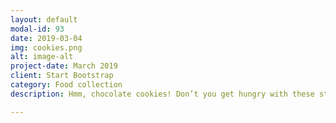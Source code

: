 ```yaml
---
layout: default
modal-id: 93
date: 2019-03-04
img: cookies.png
alt: image-alt
project-date: March 2019
client: Start Bootstrap
category: Food collection
description: Hmm, chocolate cookies! Don’t you get hungry with these studs in your ears?  Ear studs €4,00.  Studs + necklace set €10,00

---
```

